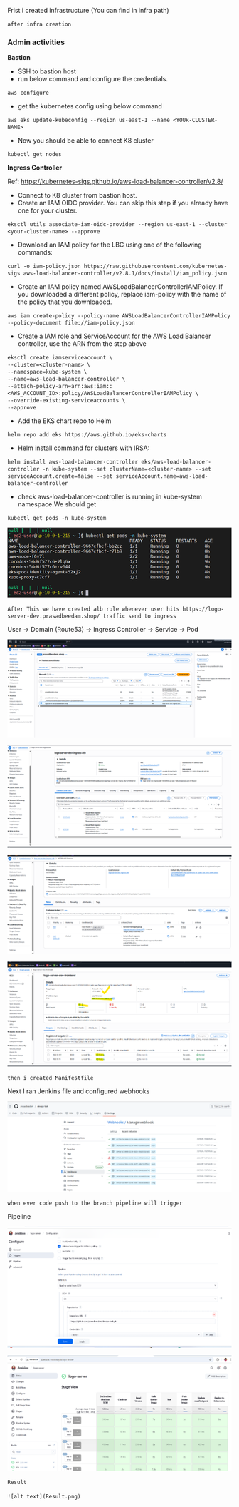 Frist i created infrastructure (You can find in infra path)

```
after infra creation 
```

### Admin activities

**Bastion**
* SSH to bastion host
* run below command and configure the credentials.
```
aws configure
```
* get the kubernetes config using below command
```
aws eks update-kubeconfig --region us-east-1 --name <YOUR-CLUSTER-NAME>
```
* Now you should be able to connect K8 cluster
```
kubectl get nodes
```

**Ingress Controller**

Ref: https://kubernetes-sigs.github.io/aws-load-balancer-controller/v2.8/
* Connect to K8 cluster from bastion host.
* Create an IAM OIDC provider. You can skip this step if you already have one for your cluster.
```
eksctl utils associate-iam-oidc-provider --region us-east-1 --cluster <your-cluster-name> --approve
```
* Download an IAM policy for the LBC using one of the following commands:
```
curl -o iam-policy.json https://raw.githubusercontent.com/kubernetes-sigs aws-load-balancer-controller/v2.8.1/docs/install/iam_policy.json
```

* Create an IAM policy named AWSLoadBalancerControllerIAMPolicy. If you downloaded a different policy, replace iam-policy with the name of the policy that you downloaded.
```
aws iam create-policy --policy-name AWSLoadBalancerControllerIAMPolicy --policy-document file://iam-policy.json
```

* Create a IAM role and ServiceAccount for the AWS Load Balancer controller, use the ARN from the step above

```
eksctl create iamserviceaccount \
--cluster=<cluster-name> \
--namespace=kube-system \
--name=aws-load-balancer-controller \
--attach-policy-arn=arn:aws:iam::<AWS_ACCOUNT_ID>:policy/AWSLoadBalancerControllerIAMPolicy \
--override-existing-serviceaccounts \
--approve
```

* Add the EKS chart repo to Helm
```
helm repo add eks https://aws.github.io/eks-charts
```

* Helm install command for clusters with IRSA:

```
helm install aws-load-balancer-controller eks/aws-load-balancer-controller -n kube-system --set clusterName=<cluster-name> --set serviceAccount.create=false --set serviceAccount.name=aws-load-balancer-controller
```

* check aws-load-balancer-controller is running in kube-system namespace.We should get
```
kubectl get pods -n kube-system
```
![alt text](ingresscontroller.png)

```
After This we have created alb rule whenever user hits https://logo-server-dev.prasadbeedam.shop/ traffic send to ingress 
```
User → Domain (Route53) → Ingress Controller → Service → Pod

![alt text](r53.png)

![alt text](lb.png)

![alt text](LBrule.png)

![alt text](targetgroup.png)


```
then i created Manifestfile

```

Next I ran Jenkins file and configured webhooks

![alt text](webhook.png)

```
when ever code push to the branch pipeline will trigger

```


Pipeline

![alt text](pipelineconfig.png)


![alt text](Pipelinestatus.png)


```
Result

![alt text](Result.png)














